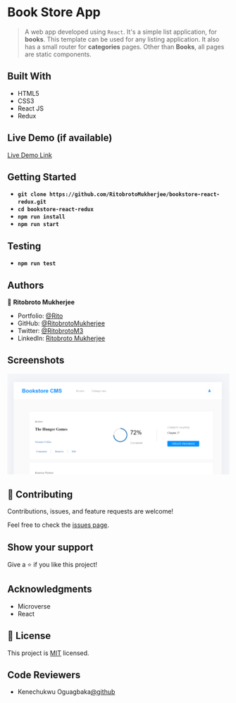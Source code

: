 # Book Store App 

> A web app developed using `React`. It's a simple list application, for **books**. This template can be used for any listing application. It also has a small router for **categories** pages. Other than **Books**, all pages are static components.


## Built With

- HTML5
- CSS3
- React JS
- Redux

## Live Demo (if available)

[Live Demo Link](#)


## Getting Started

- **`git clone https://github.com/RitobrotoMukherjee/bookstore-react-redux.git`**
- **`cd bookstore-react-redux`**
- **`npm run install`**
- **`npm run start`**

## Testing

- **`npm run test`**

## Authors

👤 **Ritobroto Mukherjee**

- Portfolio: [@Rito](https://ritobrotomukherjee.github.io/Work-Portfolio/)
- GitHub: [@RitobrotoMukherjee](https://github.com/RitobrotoMukherjee)
- Twitter: [@RitobrotoM3](https://twitter.com/RitobrotoM3)
- LinkedIn: [Ritobroto Mukherjee](https://www.linkedin.com/in/ritobroto-mukherjee-519148ba/)

## Screenshots

![BookList](./screenshot/screenshot.PNG)

## 🤝 Contributing

Contributions, issues, and feature requests are welcome!

Feel free to check the [issues page](../../issues/).

## Show your support

Give a ⭐️ if you like this project!

## Acknowledgments

- Microverse
- React

## 📝 License

This project is [MIT](./MIT.md) licensed.

## Code Reviewers

- Kenechukwu Oguagbaka[@github](https://github.com/keneogu)